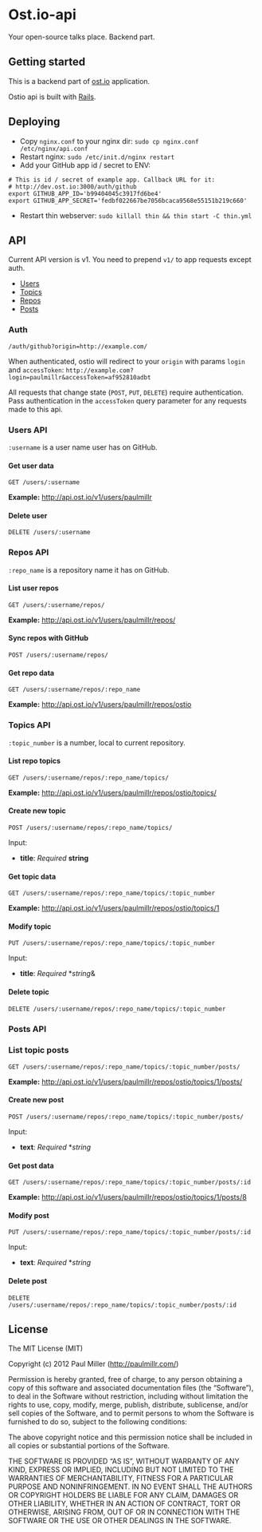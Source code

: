 # Ost.io-api
Your open-source talks place. Backend part.

## Getting started
This is a backend part of [ost.io](http://ost.io/) application.

Ostio api is built with [Rails](http://rubyonrails.org/).

## Deploying
* Copy `nginx.conf` to your nginx dir: `sudo cp nginx.conf /etc/nginx/api.conf`
* Restart nginx: `sudo /etc/init.d/nginx restart`
* Add your GitHub app id / secret to ENV:

```
# This is id / secret of example app. Callback URL for it:
# http://dev.ost.io:3000/auth/github
export GITHUB_APP_ID='b99404045c3917fd6be4'
export GITHUB_APP_SECRET='fedbf022667be7056bcaca9568e55151b219c660'
```

* Restart thin webserver: `sudo killall thin && thin start -C thin.yml`

## API
Current API version is v1. You need to prepend `v1/` to app requests except auth.

* [Users](#users-api)
* [Topics](#repos-api)
* [Repos](#topics-api)
* [Posts](#posts-api)

### Auth
`/auth/github?origin=http://example.com/`



When authenticated, ostio will redirect to your `origin` with params `login` and `accessToken`: `http://example.com?login=paulmillr&accessToken=af952810adbt`

All requests that change state (`POST`, `PUT`, `DELETE`) require authentication. Pass authentication in the `accessToken` query parameter for any requests made to this api.

### Users API
`:username` is a user name user has on GitHub.

#### Get user data
`GET /users/:username`

**Example:** http://api.ost.io/v1/users/paulmillr

#### Delete user
`DELETE /users/:username`

### Repos API
`:repo_name` is a repository name it has on GitHub.

#### List user repos
`GET /users/:username/repos/`

**Example:** http://api.ost.io/v1/users/paulmillr/repos/

#### Sync repos with GitHub
`POST /users/:username/repos/`

#### Get repo data
`GET /users/:username/repos/:repo_name`

**Example:** http://api.ost.io/v1/users/paulmillr/repos/ostio

### Topics API
`:topic_number` is a number, local to current repository.

#### List repo topics
`GET /users/:username/repos/:repo_name/topics/`

**Example:** http://api.ost.io/v1/users/paulmillr/repos/ostio/topics/

#### Create new topic
`POST /users/:username/repos/:repo_name/topics/`

Input:

* **title**: *Required* **string**

#### Get topic data
`GET /users/:username/repos/:repo_name/topics/:topic_number`

**Example:** http://api.ost.io/v1/users/paulmillr/repos/ostio/topics/1

#### Modify topic
`PUT /users/:username/repos/:repo_name/topics/:topic_number`

Input:

* **title**: *Required* **string*&

#### Delete topic
`DELETE /users/:username/repos/:repo_name/topics/:topic_number`

### Posts API
### List topic posts
`GET /users/:username/repos/:repo_name/topics/:topic_number/posts/`

**Example:** http://api.ost.io/v1/users/paulmillr/repos/ostio/topics/1/posts/

#### Create new post
`POST /users/:username/repos/:repo_name/topics/:topic_number/posts/`

Input:

* **text**: *Required* **string*

#### Get post data
`GET /users/:username/repos/:repo_name/topics/:topic_number/posts/:id`

**Example:** http://api.ost.io/v1/users/paulmillr/repos/ostio/topics/1/posts/8

#### Modify post
`PUT /users/:username/repos/:repo_name/topics/:topic_number/posts/:id`

Input:

* **text**: *Required* **string*

#### Delete post
`DELETE /users/:username/repos/:repo_name/topics/:topic_number/posts/:id`

## License
The MIT License (MIT)

Copyright (c) 2012 Paul Miller (http://paulmillr.com/)

Permission is hereby granted, free of charge, to any person obtaining a copy
of this software and associated documentation files (the “Software”), to deal
in the Software without restriction, including without limitation the rights
to use, copy, modify, merge, publish, distribute, sublicense, and/or sell
copies of the Software, and to permit persons to whom the Software is
furnished to do so, subject to the following conditions:

The above copyright notice and this permission notice shall be included in
all copies or substantial portions of the Software.

THE SOFTWARE IS PROVIDED “AS IS”, WITHOUT WARRANTY OF ANY KIND, EXPRESS OR
IMPLIED, INCLUDING BUT NOT LIMITED TO THE WARRANTIES OF MERCHANTABILITY,
FITNESS FOR A PARTICULAR PURPOSE AND NONINFRINGEMENT. IN NO EVENT SHALL THE
AUTHORS OR COPYRIGHT HOLDERS BE LIABLE FOR ANY CLAIM, DAMAGES OR OTHER
LIABILITY, WHETHER IN AN ACTION OF CONTRACT, TORT OR OTHERWISE, ARISING FROM,
OUT OF OR IN CONNECTION WITH THE SOFTWARE OR THE USE OR OTHER DEALINGS IN
THE SOFTWARE.
